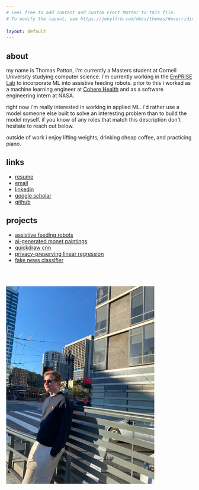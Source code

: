 ```yaml
---
# Feel free to add content and custom Front Matter to this file.
# To modify the layout, see https://jekyllrb.com/docs/themes/#overriding-theme-defaults

layout: default
---
```


## about
my name is Thomas Patton, i'm currently a Masters student at Cornell University studying computer science. i'm currently working in the [EmPRISE Lab](https://emprise.cs.cornell.edu/) to incorporate ML into assistive feeding robots. prior to this i worked as a machine learning engineer at [Cohere Health](https://coherehealth.com/) and as a software engineering intern at NASA. 

right now i'm really interested in working in applied ML. i'd rather use a model someone else built to solve an interesting problem than to build the model myself. if you know of any roles that match this description don't hesitate to reach out below.

outside of work i enjoy lifting weights, drinking cheap coffee, and practicing piano. 

## links
* [resume](assets/res5.pdf)
* [email](mailto:tjpatton1@gmail.com)
* [linkedin](https://www.linkedin.com/in/thomas-patton-281901152/)
* [google scholar](https://scholar.google.co.uk/citations?hl=en&user=Ksj2yQcAAAAJ)
* [github](https://github.com/thomaspttn)

## projects
* [assistive feeding robots](https://www.youtube.com/watch?v=YkBCLAD-M74&ab_channel=EmPRISELab)
* [ai-generated monet paintings](https://github.com/thomaspttn/dcgan)
* [quickdraw cnn](https://github.com/thomaspttn/quickdrawcnn)
* [privacy-preserving linear regression](https://github.com/thomaspttn/privlinreg)
* [fake news classifier](https://github.com/thpthp1/NewsNeuralizer)



<br><br/>


<img src="assets/IMG_4410.jpeg" alt="drawing" width="400"/>
